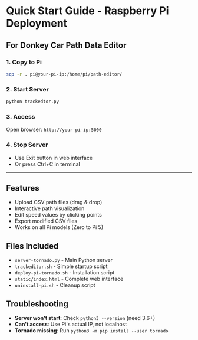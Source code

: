 # Quick Start Guide - Raspberry Pi Deployment

## For Donkey Car Path Data Editor

### 1. Copy to Pi
```bash
scp -r . pi@your-pi-ip:/home/pi/path-editor/
```

### 2. Start Server
```bash
python trackedtor.py
```

### 3. Access
Open browser: `http://your-pi-ip:5000`

### 4. Stop Server
- Use Exit button in web interface
- Or press Ctrl+C in terminal

---

## Features
- Upload CSV path files (drag & drop)
- Interactive path visualization
- Edit speed values by clicking points
- Export modified CSV files
- Works on all Pi models (Zero to Pi 5)

## Files Included
- `server-tornado.py` - Main Python server
- `trackeditor.sh` - Simple startup script  
- `deploy-pi-tornado.sh` - Installation script
- `static/index.html` - Complete web interface
- `uninstall-pi.sh` - Cleanup script

## Troubleshooting
- **Server won't start**: Check `python3 --version` (need 3.6+)
- **Can't access**: Use Pi's actual IP, not localhost
- **Tornado missing**: Run `python3 -m pip install --user tornado`